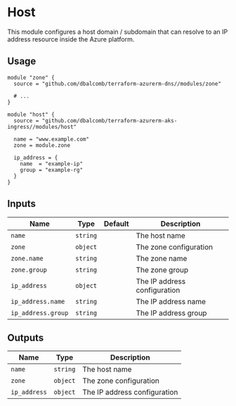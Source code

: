 # Host

This module configures a host domain / subdomain that can resolve to an IP
address resource inside the Azure platform.

## Usage

```hcl
module "zone" {
  source = "github.com/dbalcomb/terraform-azurerm-dns//modules/zone"

  # ...
}

module "host" {
  source = "github.com/dbalcomb/terraform-azurerm-aks-ingress//modules/host"

  name = "www.example.com"
  zone = module.zone

  ip_address = {
    name  = "example-ip"
    group = "example-rg"
  }
}
```

## Inputs

| Name               | Type     | Default | Description                  |
| ------------------ | -------- | ------- | ---------------------------- |
| `name`             | `string` |         | The host name                |
| `zone`             | `object` |         | The zone configuration       |
| `zone.name`        | `string` |         | The zone name                |
| `zone.group`       | `string` |         | The zone group               |
| `ip_address`       | `object` |         | The IP address configuration |
| `ip_address.name`  | `string` |         | The IP address name          |
| `ip_address.group` | `string` |         | The IP address group         |

## Outputs

| Name         | Type     | Description                  |
| ------------ | -------- | ---------------------------- |
| `name`       | `string` | The host name                |
| `zone`       | `object` | The zone configuration       |
| `ip_address` | `object` | The IP address configuration |
